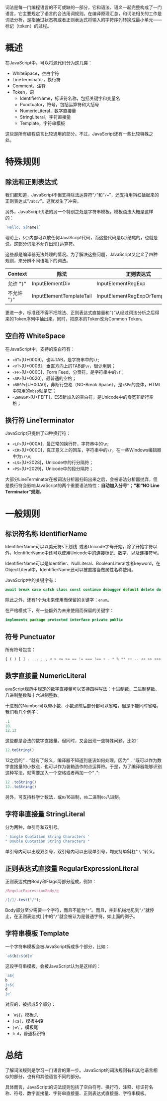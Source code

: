 词法是每一门编程语言的不可或缺的一部分，它和语法、语义一起完整构成了一门语言，它主要规定了语言的合法用词规则。在编译原理汇总，和词法相关的工作是词法分析，是指通过状态机或者正则表达式将输入的字符序列转换成最小单元——标记（token）的过程。

# 概述

在JavaScript中，可以将源代码分为这几类：
- WhiteSpace，空白字符
- LineTerminator，换行符
- Comment，注释
- Token，词
    - IdentifierName，标识符名称，包括关键字和变量名
    - Punctuator，符号，包括运算符和大括号
    - NumericLiteral，数字直接量
    - StringLiteral，字符直接量
    - Template，字符串模板

这些是所有编程语言比较通用的部分。不过，JavaScript还有一些比较特殊之处。

# 特殊规则
## 除法和正则表达式

我们都知道，JavaScript不但支持除法运算符“` / `”和“` /= `”，还支持用斜杠括起来的正则表达式“` /abc/ `”。这就发生了冲突。

另外，JavaScript词法的另一个特别之处是字符串模板，模板语法大概是这样的：

```js
`Hello, ${name}`
```

理论上，` ${} `内部可以放任何JavaScript代码，而这些代码是以` } `结尾的，也就是说，这部分词法不允许出现` } `运算符。

这些都是编译器无法处理的情况。为了解决这些问题，JavaScript又定义了四种规则，来分辨不同语境下的词法。

|Context|除法|正则表达式|
|-|-|-|
|允许 "`}`"|InputElementDiv|InputElementRegExp|
|不允许 "`}`"|InputElementTemplateTail|InputElementRegExpOrTemplateTail|

更进一步，标准还不得不把除法、正则表达式直接量和”` } `”从经过词法分析之后得来的Token序列中抽出来。同时，把原本的Token改为Common Token。

## 空白符 WhiteSpace

在JavaScript中，支持的空白符有：

- `<HT>`[U+0009]，也叫TAB，是字符串中的` \t `;
- `<VT>`[U+000B]，垂直方向上的TAB键` \v `，很少用到；
- `<FF>`[U+000C]，Form Feed，分页符，是字符串中的` \f `；
- `<SP>`[U+0020]，最普通的空格；
- `<NBSP>`[U+00A0]，非断行空格（NO-Break Space），是`<SP>`的变体，HTML中常用的` nbsp `就是它；
- `<ZWNBSP>`[U+FEFF]，ES5新加入的空白符，是Unicode中的零宽非断行空格；

## 换行符 LineTerminator

JavaScript只提供了四种换行符：

- `<LF>`[U+000A]，最正常的换行符，字符串中的` \n `;
- `<CR>`[U+000D]，真正意义上的回车，字符串中的` \r `，在一些Windows编辑器中为` \r\n `;
- `<LS>`[U+2028]，Unicode中的行分隔符；
- `<PS>`[U+2029]，Unicode中的段分隔符；

大部分LineTerminator在被词法分析器扫码出来之后，会被语法分析器抛弃，但是换行符会影响JavaScript的两个重要语法特性：**自动加入分号“；”和“NO Line Terminator”规则**。

# 一般规则
## 标识符名称 IdentifierName

IdentifierName可以以美元符`$`下划线`_`或者Unicode字母开始，除了开始字符以外，IdentifierName中还可以使用Unicode中的连接标记、数字、以及连接符号。

IdentifierName可以是Identifier、NullLiteral、BooleanLiteral或者keyword，在ObjectLiteral中，IdentifierName还可以被直接当做属性名称使用。

JavaScript中的关键字有：

```js
await break case catch class const continue debugger default delete do else export extends finally for function if import ininstance of new return super switch this throw try typeof var void while with yield
```

除此之外，还有1个为未来使用而保留的关键字：` enum `。

在严格模式下，有一些额外为未来使用而保留的关键字：

```js
implements package protected interface private public
```

## 符号 Punctuator

所有符号包含：
```js
{ ( ) [ ] . ... ; , < > <= >= == != === !== + - * % ** ++ -- << >> >>> & | ^ ! ~ && || ? : = += -= *= %= **= <<= >>= >>>= &= |= ^= => / /= }
```

## 数字直接量 NumericLiteral

avaScript规范中规定的数字直接量可以支持四种写法：十进制数、二进制整数、八进制整数和十六进制整数。

十进制的Number可以带小数，小数点前后部分都可以省略，但是不能同时省略，我们看几个例子：

```js
.1
10.
12.12
```

这些都是合法的数字直接量。但同时，又会出现一些特殊问题，比如：

```js
12.toString()
```

12之后的“ `.` ”就有了歧义，编译器不知道到底该如何处理。因为“ `.` ”既可以作为数字直接量的小数点，也可以作为装箱造作的点运算符。于是，为了编译器能够识别这种写法，就需要加入一个空格或者再加一个“` . `":

```js
12 .toString()
12..toString()
```

另外，可支持科学计数法，或` 0x `16进制，` 0b `二进制` 0o `八进制。

## 字符串直接量 StringLiteral

分为两种，单引号和双引号。

```js
' Single Quotation String Characters '
" Double Quotation String Characters "
```

单引号内可以出现双引号，双引号内可以出现单引号，均支持单斜杠“ `\` ”转义。

## 正则表达式直接量 RegularExpressionLiteral

正则表达式由Body和Flags两部分组成，例如：

```js
/RegularExpressionBody/g

/[/]/.test("/");
```

Body部分至少需要一个字符，而且不能为“` * `”。而且，并非机械地见到“` / `”就停止，在正则表达式[ ]中的“` / `”就会被认为是普通字符，如上面的例子。

## 字符串模板 Template

一个字符串模板会被JavaScript拆成多个部分，比如：

```js
`a${b}c${d}e`
```

这段字符串模板，会被JavaScript认为是这样的：

```js
`a${
b
}c${
d
}e`
```

对应的，被拆成5个部分：
- \``a${`，模板头
- `}c${`，模板中段
- `}e\`\`，模板尾
- `b d`，普通标识符

# 总结

了解词法规则是学习一门语言的第一步。JavaScript的词法规则有和其他语言相似的部分，也有和其他语言不同的部分。

具体而言，JavaScript的词法规则包括了空白符号、换行符、注释、标识符名称、符号、数字直接量、字符串直接量、正则表达式直接量、字符串模板。